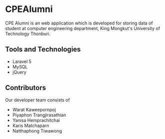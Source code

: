 # CPEAlumni
CPE Alumni is an web application which is developed for storing data of student at computer engineering department, King Mongkut's University of Technology Thonburi.

## Tools and Technologies
 - Laravel 5
 - MySQL
 - jQuery

## Contributors
Our developer team consists of 

 - Warat Kaweepornpoj
 - Piyaphon Trangjirasathian
 - Yanisa Hemprachitchai 
 - Karis Matchaparn
 - Natthaphong Tiwawong
